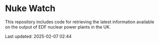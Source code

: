 # Nuke Watch

This repository includes code for retrieving the latest information available on the output of EDF nuclear power plants in the UK.

Last updated: 2025-02-07 02:44